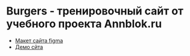 # Burgers - тренировочный сайт от учебного проекта Annblok.ru

- [Макет сайта figma][def2]
- [Демо сйта][def]

[def]: https://github.com/Stronginya/Module01-Burger.git
[def2]: https://www.figma.com/file/8muxUNt1PwGH5byQR6LZG8/Burgers-Menu-Responsive?type=design&node-id=703-1101&mode=design&t=dCYKHIs0U1np0TeX-0
